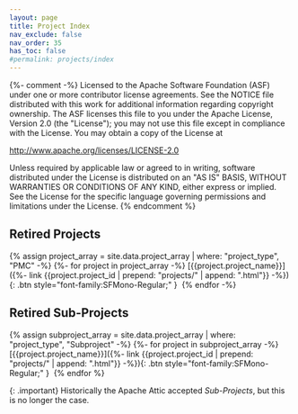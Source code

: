 ```yaml
---
layout: page
title: Project Index
nav_exclude: false
nav_order: 35
has_toc: false
#permalink: projects/index
---
```

{%- comment -%}
Licensed to the Apache Software Foundation (ASF) under one or more
contributor license agreements.  See the NOTICE file distributed with
this work for additional information regarding copyright ownership.
The ASF licenses this file to you under the Apache License, Version 2.0
(the "License"); you may not use this file except in compliance with
the License.  You may obtain a copy of the License at

http://www.apache.org/licenses/LICENSE-2.0

Unless required by applicable law or agreed to in writing, software
distributed under the License is distributed on an "AS IS" BASIS,
WITHOUT WARRANTIES OR CONDITIONS OF ANY KIND, either express or implied.
See the License for the specific language governing permissions and
limitations under the License.
{% endcomment %}

## Retired Projects

{% assign project_array = site.data.project_array |  where: "project_type", "PMC" -%}
{%- for project in project_array -%}
[{{project.project_name}}]({%- link {{project.project_id | prepend: "projects/" | append: ".html"}} -%}){: .btn style="font-family:SFMono-Regular;" }&nbsp;
{% endfor -%}

## Retired Sub-Projects

{% assign subproject_array = site.data.project_array |  where: "project_type", "Subproject" -%}
{%- for project in subproject_array -%}
[{{project.project_name}}]({%- link {{project.project_id | prepend: "projects/" | append: ".html"}} -%}){: .btn style="font-family:SFMono-Regular;" }&nbsp;
{% endfor %}

{: .important}
Historically the Apache Attic accepted *Sub-Projects*, but this is no longer the case.
